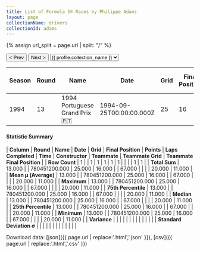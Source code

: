```yaml
---
title: List of Formula 1® Races by Philippe Adams
layout: page
collectionName: drivers
collectionId: adams
---
```


{% assign url_split = page.url | split: "/" %}
<div id="collection-navigation">
<button onclick="selector.options[selector.selectedIndex-1].value && (window.location = selector.options[selector.selectedIndex-1].value);">&lt; Prev</button>
<button onclick="selector.options[selector.selectedIndex+1].value && (window.location = selector.options[selector.selectedIndex+1].value);">Next &gt;</button>
<select id="selector" onchange="this.options[this.selectedIndex].value && (window.location = this.options[this.selectedIndex].value);">
  {% for collectionId in site.data[page.collectionName].refs %}
    {% if collectionId == page.collectionId %}
      {% assign selected = "selected" %}
    {% else %}
      {% assign selected = "" %}
    {% endif %}
    {% assign profile = site.data[page.collectionName][collectionId].profile %}
    <option value="/f1/{{ page.collectionName }}/{{ collectionId }}/{{ url_split[4] }}" {{ selected }}>{{ profile.collection_name }}</option>
  {% endfor %}
</select>
</div>

| Season | Round | Name | Date | Grid | Final Position | Points | Laps Completed | Time | Constructor | Teammate | Teammate Grid | Teammate Final Position |
|--|--|--|--|--|--|--|--|--|--|--|--|--|
| 1994 | 13 | 1994 Portuguese Grand Prix 🇵🇹 | 1994-09-25T00:00:00.000Z | 25 | 16 | 0.0 | 67 |   | Team Lotus 🇬🇧 | [Johnny Herbert 🇬🇧](/f1/drivers/herbert) | 20 | 11 |

#### Statistic Summary

| **Column** | **Round** | **Name** | **Date** | **Grid** | **Final Position** | **Points** | **Laps Completed** | **Time** | **Constructor** | **Teammate** | **Teammate Grid** | **Teammate Final Position** |
| **Row Count** | 1 |  | 1 | 1 | 1 | 1 | 1 |  |  |  | 1 | 1 |
| **Total Sum** | 13.000 |  | 780451200.000 | 25.000 | 16.000 |  | 67.000 |  |  |  | 20.000 | 11.000 |
| **Mean μ (Average)** | 13.000 |  | 780451200.000 | 25.000 | 16.000 |  | 67.000 |  |  |  | 20.000 | 11.000 |
| **Maximum** | 13.000 |  | 780451200.000 | 25.000 | 16.000 |  | 67.000 |  |  |  | 20.000 | 11.000 |
| **75th Percentile** | 13.000 |  | 780451200.000 | 25.000 | 16.000 |  | 67.000 |  |  |  | 20.000 | 11.000 |
| **Median** | 13.000 |  | 780451200.000 | 25.000 | 16.000 |  | 67.000 |  |  |  | 20.000 | 11.000 |
| **25th Percentile** | 13.000 |  | 780451200.000 | 25.000 | 16.000 |  | 67.000 |  |  |  | 20.000 | 11.000 |
| **Minimum** | 13.000 |  | 780451200.000 | 25.000 | 16.000 |  | 67.000 |  |  |  | 20.000 | 11.000 |
| **Variance** |  |  |  |  |  |  |  |  |  |  |  |  |
| **Standard Deviation σ** |  |  |  |  |  |  |  |  |  |  |  |  |

Download data: [json]({{ page.url | replace:'.html','.json' }}), [csv]({{ page.url | replace:'.html','.csv' }})
